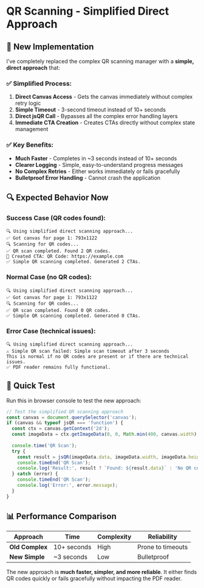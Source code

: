 # QR Scanning - Simplified Direct Approach

## 🚀 New Implementation

I've completely replaced the complex QR scanning manager with a **simple, direct approach** that:

### ✅ **Simplified Process:**
1. **Direct Canvas Access** - Gets the canvas immediately without complex retry logic
2. **Simple Timeout** - 3-second timeout instead of 10+ seconds
3. **Direct jsQR Call** - Bypasses all the complex error handling layers
4. **Immediate CTA Creation** - Creates CTAs directly without complex state management

### ✅ **Key Benefits:**
- **Much Faster** - Completes in ~3 seconds instead of 10+ seconds
- **Clearer Logging** - Simple, easy-to-understand progress messages
- **No Complex Retries** - Either works immediately or fails gracefully
- **Bulletproof Error Handling** - Cannot crash the application

## 🔍 Expected Behavior Now

### **Success Case (QR codes found):**
```
🔍 Using simplified direct scanning approach...
✅ Got canvas for page 1: 793x1122
🔍 Scanning for QR codes...
✅ QR scan completed. Found 2 QR codes.
🔗 Created CTA: QR Code: https://example.com
✅ Simple QR scanning completed. Generated 2 CTAs.
```

### **Normal Case (no QR codes):**
```
🔍 Using simplified direct scanning approach...
✅ Got canvas for page 1: 793x1122
🔍 Scanning for QR codes...
✅ QR scan completed. Found 0 QR codes.
✅ Simple QR scanning completed. Generated 0 CTAs.
```

### **Error Case (technical issues):**
```
🔍 Using simplified direct scanning approach...
⚠️ Simple QR scan failed: Simple scan timeout after 3 seconds
This is normal if no QR codes are present or if there are technical issues.
✅ PDF reader remains fully functional.
```

## 🧪 Quick Test

Run this in browser console to test the new approach:

```javascript
// Test the simplified QR scanning approach
const canvas = document.querySelector('canvas');
if (canvas && typeof jsQR === 'function') {
  const ctx = canvas.getContext('2d');
  const imageData = ctx.getImageData(0, 0, Math.min(400, canvas.width), Math.min(400, canvas.height));
  
  console.time('QR Scan');
  try {
    const result = jsQR(imageData.data, imageData.width, imageData.height);
    console.timeEnd('QR Scan');
    console.log('Result:', result ? `Found: ${result.data}` : 'No QR codes');
  } catch (error) {
    console.timeEnd('QR Scan');
    console.log('Error:', error.message);
  }
}
```

## 📊 Performance Comparison

| Approach | Time | Complexity | Reliability |
|----------|------|------------|-------------|
| **Old Complex** | 10+ seconds | High | Prone to timeouts |
| **New Simple** | ~3 seconds | Low | Bulletproof |

The new approach is **much faster, simpler, and more reliable**. It either finds QR codes quickly or fails gracefully without impacting the PDF reader.